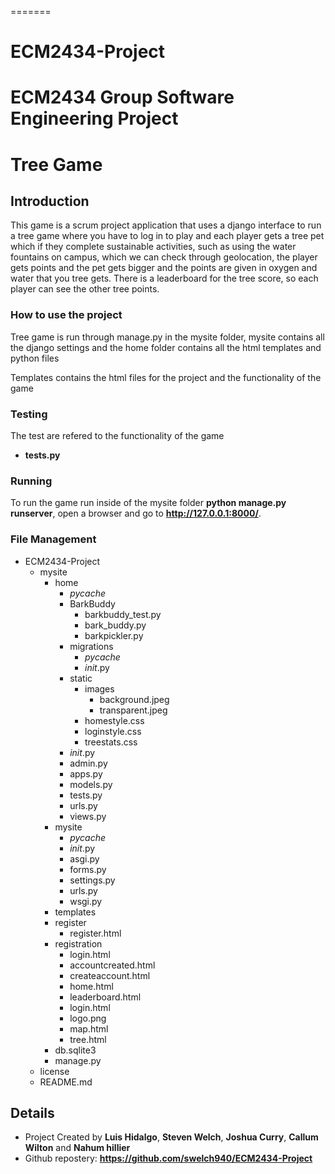 =======
# ECM2434-Project
ECM2434 Group Software Engineering Project
=======
# Tree Game

## Introduction

This game is a scrum project application that uses a django interface to run a tree game where you have to log in to play and each player gets a tree pet which if they complete sustainable activities, such as using the water fountains on campus, which we can check through geolocation, the player gets points and the pet gets bigger and the points are given in oxygen and water that you tree gets. There is a leaderboard for the tree score, so each player can see the other tree points.

### How to use the project

Tree game is run through manage.py in the mysite folder, mysite contains all the django settings and the home folder contains all the html templates and python files

Templates contains the html files for the project and the functionality of the game

### Testing

The test are refered to the functionality of the game

- **tests.py** 

### Running

To run the game run inside of the mysite folder **python manage.py runserver**, open a browser and go to **<http://127.0.0.1:8000/>**.

### File Management

- ECM2434-Project
  - mysite
    - home
      - _pycache_
      - BarkBuddy
        - barkbuddy_test.py
        - bark_buddy.py
        - barkpickler.py
      - migrations
        - _pycache_
        - _init_.py
      - static
        - images
          - background.jpeg
          - transparent.jpeg
        - homestyle.css
        - loginstyle.css
        - treestats.css
      - _init_.py
      - admin.py
      - apps.py
      - models.py
      - tests.py
      - urls.py
      - views.py
    - mysite
      - _pycache_
      - _init_.py
      - asgi.py
      - forms.py
      - settings.py
      - urls.py
      - wsgi.py
    - templates
    - register
      - register.html
    - registration
      - login.html
      - accountcreated.html
      - createaccount.html
      - home.html
      - leaderboard.html
      - login.html
      - logo.png
      - map.html
      - tree.html
    - db.sqlite3
    - manage.py
  - license
  - README.md

## Details

- Project Created by **Luis Hidalgo**, **Steven Welch**, **Joshua Curry**, **Callum Wilton** and **Nahum hillier**
- Github repostery: **<https://github.com/swelch940/ECM2434-Project>**
